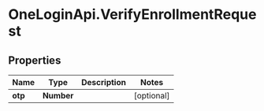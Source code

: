 # OneLoginApi.VerifyEnrollmentRequest

## Properties

Name | Type | Description | Notes
------------ | ------------- | ------------- | -------------
**otp** | **Number** |  | [optional] 


